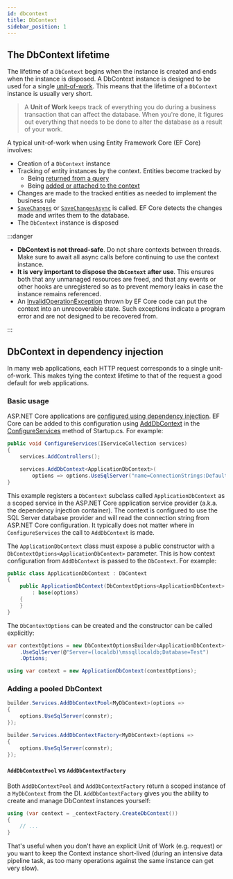 ```yaml
---
id: dbcontext
title: DbContext
sidebar_position: 1
---
```


## The DbContext lifetime

The lifetime of a `DbContext` begins when the instance is created and ends when the instance is disposed. A DbContext instance is designed to be used for a single [unit-of-work](https://www.martinfowler.com/eaaCatalog/unitOfWork.html). This means that the lifetime of a `DbContext` instance is usually very short.

> A **Unit of Work** keeps track of everything you do during a business transaction that can affect the database. When you're done, it figures out everything that needs to be done to alter the database as a result of your work.

A typical unit-of-work when using Entity Framework Core (EF Core) involves:

- Creation of a `DbContext` instance
- Tracking of entity instances by the context. Entities become tracked by
  - Being [returned from a query](https://learn.microsoft.com/en-us/ef/core/querying/tracking)
  - Being [added or attached to the context](https://learn.microsoft.com/en-us/ef/core/saving/disconnected-entities)
- Changes are made to the tracked entities as needed to implement the business rule
- [`SaveChanges`](https://learn.microsoft.com/en-us/dotnet/api/microsoft.entityframeworkcore.dbcontext.savechanges) or [`SaveChangesAsync`](https://learn.microsoft.com/en-us/dotnet/api/microsoft.entityframeworkcore.dbcontext.savechangesasync) is called. EF Core detects the changes made and writes them to the database.
- The `DbContext` instance is disposed

:::danger

- **DbContext is not thread-safe**. Do not share contexts between threads. Make sure to await all async calls before continuing to use the context instance.
- **It is very important to dispose the `DbContext` after use**. This ensures both that any unmanaged resources are freed, and that any events or other hooks are unregistered so as to prevent memory leaks in case the instance remains referenced.
- An [InvalidOperationException](https://learn.microsoft.com/en-us/dotnet/api/system.invalidoperationexception) thrown by EF Core code can put the context into an unrecoverable state. Such exceptions indicate a program error and are not designed to be recovered from.

:::

## DbContext in dependency injection

In many web applications, each HTTP request corresponds to a single unit-of-work. This makes tying the context lifetime to that of the request a good default for web applications.

### Basic usage

ASP.NET Core applications are [configured using dependency injection](https://learn.microsoft.com/en-us/aspnet/core/fundamentals/startup). EF Core can be added to this configuration using [AddDbContext](https://learn.microsoft.com/en-us/dotnet/api/microsoft.extensions.dependencyinjection.entityframeworkservicecollectionextensions.adddbcontext) in the [ConfigureServices](https://learn.microsoft.com/en-us/aspnet/core/fundamentals/startup#the-configureservices-method) method of Startup.cs. For example:

```csharp
public void ConfigureServices(IServiceCollection services)
{
    services.AddControllers();

    services.AddDbContext<ApplicationDbContext>(
        options => options.UseSqlServer("name=ConnectionStrings:DefaultConnection"));
}
```

This example registers a `DbContext` subclass called `ApplicationDbContext` as a scoped service in the ASP.NET Core application service provider (a.k.a. the dependency injection container). The context is configured to use the SQL Server database provider and will read the connection string from ASP.NET Core configuration. It typically does not matter where in `ConfigureServices` the call to `AddDbContext` is made.

The `ApplicationDbContext` class must expose a public constructor with a `DbContextOptions<ApplicationDbContext>` parameter. This is how context configuration from `AddDbContext` is passed to the `DbContext`. For example:

```csharp
public class ApplicationDbContext : DbContext
{
    public ApplicationDbContext(DbContextOptions<ApplicationDbContext> options)
        : base(options)
    {
    }
}
```

The `DbContextOptions` can be created and the constructor can be called explicitly:

```csharp
var contextOptions = new DbContextOptionsBuilder<ApplicationDbContext>()
    .UseSqlServer(@"Server=(localdb)\mssqllocaldb;Database=Test")
    .Options;

using var context = new ApplicationDbContext(contextOptions);
```

### Adding a pooled DbContext

```csharp
builder.Services.AddDbContextPool<MyDbContext>(options =>
{
    options.UseSqlServer(connstr);
});

builder.Services.AddDbContextFactory<MyDbContext>(options =>
{
    options.UseSqlServer(connstr);
});
```

#### `AddDbContextPool` vs `AddDbContextFactory`

Both `AddDbContextPool` and `AddDbContextFactory` return a scoped instance of a `MyDbContext` from the DI.
`AddDbContextFactory` gives you the ability to create and manage DbContext instances yourself:

```csharp
using (var context = _contextFactory.CreateDbContext())
{
    // ...
}
```

That's useful when you don't have an explicit Unit of Work (e.g. request) or you want to keep the Context instance short-lived (during an intensive data pipeline task, as too many operations against the same instance can get very slow).
